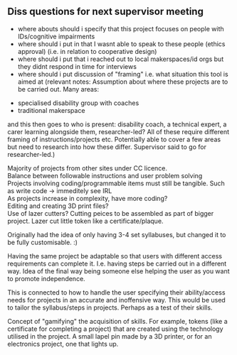 ## Diss questions for next supervisor meeting
- where abouts should i specify that this project focuses on people with IDs/cognitive impairments 
- where should i put in that I wasnt able to speak to these people (ethics approval) (i.e. in relation to cooperative design)
- where should i put that i reached out to local makerspaces/id orgs but they didnt respond in time for interviews 
- where should i put discussion of "framing" i.e. what situation this tool is aimed at
(relevant notes: Assumption about where these projects are to be carried out. Many areas:
* specialised disability group with coaches
* traditional makerspace

and this then goes to who is present: disability coach, a technical expert, a carer learning alongside them, researcher-led? All of these require different framing of instructions/projects etc. Potentially able to cover a few areas but need to research into how these differ. Supervisor said to go for researcher-led.)


Majority of projects from other sites under CC licence. <br>
Balance between followable instructions and user problem solving <br>
Projects involving coding/programmable items must still be tangible. Such as write code -> immeditely see IRL <br>
As projects increase in complexity, have more coding? <br>
Editing and creating 3D print files? <br>
Use of lazer cutters? Cutting peices to be assembled as part of bigger project. Lazer cut little token like a certificate/plaque.  <br>



Originally had the idea of only having 3-4 set syllabuses, but changed it to be fully customisable. :) 


Having the same project be adaptable so that users with different access requirements can complete it. I.e. having steps be carried out in a different way. Idea of the final way being someone else helping the user as you want to promote independence. 

This is connected to how to handle the user specifying their ability/access needs for projects in an accurate and inoffensive way. This would be used to tailor the syllabus/steps in projects. Perhaps as a test of their skills.

Concept of "gamifying" the acquisition of skills. For example, tokens (like a certificate for completing a project) that are created using the technology utilised in the project. A small lapel pin made by a 3D printer, or for an electronics project, one that lights up. 